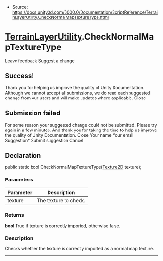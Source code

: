 * Source: https://docs.unity3d.com/6000.0/Documentation/ScriptReference/TerrainLayerUtility.CheckNormalMapTextureType.html

#  [TerrainLayerUtility](https://docs.unity3d.com/6000.0/Documentation/ScriptReference/TerrainLayerUtility.html).CheckNormalMapTextureType
Leave feedback
Suggest a change
## Success!
Thank you for helping us improve the quality of Unity Documentation. Although we cannot accept all submissions, we do read each suggested change from our users and will make updates where applicable.
Close
## Submission failed
For some reason your suggested change could not be submitted. Please <a>try again</a> in a few minutes. And thank you for taking the time to help us improve the quality of Unity Documentation.
Close
Your name Your email Suggestion* Submit suggestion
Cancel
## Declaration
public static bool CheckNormalMapTextureType([Texture2D](https://docs.unity3d.com/6000.0/Documentation/ScriptReference/Texture2D.html) texture); 
### Parameters
Parameter | Description  
---|---  
texture | The texture to check.  
### Returns
**bool** True if texture is correctly imported, otherwise false. 
### Description
Checks whether the texture is correctly imported as a normal map texture.
* * *
